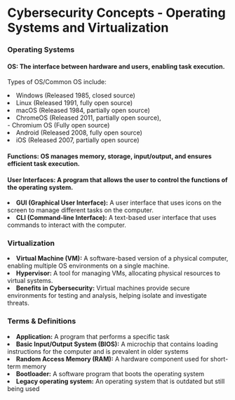

<h1>Cybersecurity Concepts - Operating Systems and Virtualization</h1>

<h3>Operating Systems</h3>
<h4>OS: The interface between hardware and users, enabling task execution.</h4>
<p>Types of OS/Common OS include: 
  <li>Windows (Released 1985, closed source)</li> 
  <li>Linux (Released 1991, fully open source)</li> 
  <li>macOS (Released 1984, partially open source)</li> 
  <li>ChromeOS (Released 2011, partially open source),</li> 
    - Chromium OS (Fully open source)
  <li>Android (Released 2008, fully open source)</li> 
  <li>iOS (Released 2007, partially open source)</li>
</p>
<h4><strong>Functions:</strong> OS manages memory, storage, input/output, and ensures efficient task execution.</h4>

<h4>User Interfaces: A program that allows the user to control the functions of the operating system.</h4>
<li><strong>GUI (Graphical User Interface):</strong> A user interface that uses icons on the screen to manage different tasks on the 
computer.</li>
<li><strong>CLI (Command-line Interface):</strong> A text-based user interface that uses commands to interact with the computer.</li>

<h3>Virtualization</h3>
<li><strong>Virtual Machine (VM):</strong> A software-based version of a physical computer, enabling multiple OS environments on a single machine.</li>
<li><strong>Hypervisor:</strong> A tool for managing VMs, allocating physical resources to virtual systems.</li>
<li><strong>Benefits in Cybersecurity:</strong> Virtual machines provide secure environments for testing and analysis, helping isolate and investigate threats.</li>

<h3>Terms & Definitions</h3>
<li><strong>Application:</strong> A program that performs a specific task</li>
<li><strong>Basic Input/Output System (BIOS):</strong> A microchip that contains loading instructions for the computer and is 
prevalent in older systems</li>
<li><strong>Random Access Memory (RAM):</strong> A hardware component used for short-term memory</li>
<li><strong>Bootloader:</strong> A software program that boots the operating system</li>
<li><strong>Legacy operating system:</strong> An operating system that is outdated but still being used</li>
